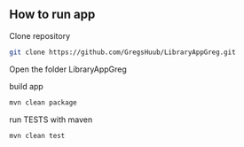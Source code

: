 ## How to run app
Clone repository
```bash
git clone https://github.com/GregsHuub/LibraryAppGreg.git
```
Open the folder LibraryAppGreg

build app
```bash
mvn clean package
```
run TESTS with maven
```bash
mvn clean test
```
